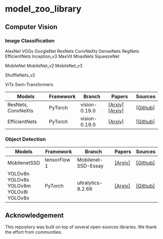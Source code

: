 # model_zoo_library

## Computer Vision
    

### Image Classification

AlexNet
VGGs
GoogleNet
ResNets
ConvNeXts
DenseNets
RegNets
EfficientNets
Inception_v3
MaxVit
MnasNets
SqueezeNet

MobileNet
MobileNet_v2
MobileNet_v3

ShuffleNets_v2

ViTs
Swin-Transformers





|       Models          |      Framework      |        Branch         |       Papers        |      Sources        |
|  -------------------  | ------------------  | --------------------  | ------------------  | ------------------  |
|  ResNets, ConvNeXts   |    PyTorch          | vision-0.19.0         | [[Arxiv]](https://arxiv.org/abs/1512.03385) [[Arxiv]](https://arxiv.org/abs/1611.05431) | [[Github]](https://github.com/pytorch/vision)  |
|  EfficientNets        |    PyTorch          | vision-0.19.0         | [[Arxiv]](https://arxiv.org/abs/1905.11946)  | [[Github]](https://github.com/pytorch/vision)   |



### Object Detection
|       Models          |      Framework      |        Branch         |       Papers        |      Sources        |
|  -------------------  | ------------------  | --------------------  | ------------------  | ------------------  |
|  MobilenetSSD         |    tensorFlow 1     | Mobilenet-SSD-Essay   | [[Arxiv]](https://arxiv.org/abs/1512.02325)  | [[Github]](https://github.com/bubbliiiing/Mobilenet-SSD-Essay/tree/master)  |
|  YOLOv8n <br>YOLOv8s <br>YOLOv8m <br>YOLOv8l <br>YOLOv8x  |    PyTorch          | ultralytics-8.2.66    | [[Arxiv]](https://arxiv.org/html/2406.10139v1#S4)  | [[Github]](https://github.com/ultralytics/ultralytics) |


## Acknowledgement
    
This repository was built on top of several open-sources libraries. We thank the effort from communities.
